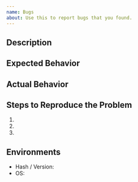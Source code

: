 ```yaml
---
name: Bugs
about: Use this to report bugs that you found.
---
```


## Description
<!--- Provide a general summary of the issue  -->

## Expected Behavior
<!--- Tell us what should happen -->

## Actual Behavior
<!--- Tell us what happens instead of the expected behavior -->

## Steps to Reproduce the Problem
<!--- Provide steps to -->
<!--- reproduce this bug. Include code to reproduce, if relevant -->
  1.
  1.
  1.

## Environments

  - Hash / Version: <!--- Provide the current version of main branch (either hash or version number) -->
  - OS: <!--- What OS did you use to produce this bug? -->

<!--- Optional: Other information that you find important for us to know -->